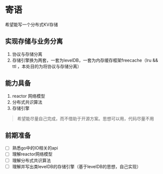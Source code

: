 # 寄语
希望能写一个分布式KV存储

## 实现存储与业务分离
1. 协议与存储分离
2. 存储引擎换为两套，一套为levelDB，一套为内存缓存框架freecache（lru && ttl ，本处目的为将协议与存储分离）

## 能力具备
1. reactor 网络模型
2. 分布式共识算法
3. 存储引擎

> 希望能尽量自己完成，而不借助于开源方案。思想可以用，代码尽量不用

## 前期准备
- [ ] 熟悉go中的IO相关的api
- [ ] 理解reactor网络模型
- [ ] 理解分布式共识算法
- [ ] 理解并写出类levelDB的存储引擎（基于levelDB的思想，自己实现）
